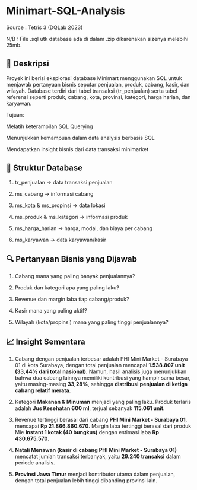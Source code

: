 # Minimart-SQL-Analysis
Source : Tetris 3 (DQLab 2023)

N/B : File .sql utk database ada di dalam .zip dikarenakan sizenya melebihi 25mb.

## 📌 Deskripsi

Proyek ini berisi eksplorasi database Minimart menggunakan SQL untuk menjawab pertanyaan bisnis seputar penjualan, produk, cabang, kasir, dan wilayah.
Database terdiri dari tabel transaksi (tr_penjualan) serta tabel referensi seperti produk, cabang, kota, provinsi, kategori, harga harian, dan karyawan.

Tujuan:

Melatih keterampilan SQL Querying

Menunjukkan kemampuan dalam data analysis berbasis SQL

Mendapatkan insight bisnis dari data transaksi minimarket

## 📂 Struktur Database

1. tr_penjualan → data transaksi penjualan

2. ms_cabang → informasi cabang

3. ms_kota & ms_propinsi → data lokasi

4. ms_produk & ms_kategori → informasi produk

5. ms_harga_harian → harga, modal, dan biaya per cabang

6. ms_karyawan → data karyawan/kasir

## 🔍 Pertanyaan Bisnis yang Dijawab

1. Cabang mana yang paling banyak penjualannya?

2. Produk dan kategori apa yang paling laku?

3. Revenue dan margin laba tiap cabang/produk?

4. Kasir mana yang paling aktif?

5. Wilayah (kota/propinsi) mana yang paling tinggi penjualannya?

## 📈 Insight Sementara

1. Cabang dengan penjualan terbesar adalah PHI Mini Market - Surabaya 01 di kota Surabaya, dengan total penjualan mencapai **1.538.807 unit (33,44% dari total nasional)**. Namun, hasil analisis juga menunjukkan bahwa dua cabang lainnya memiliki kontribusi yang hampir sama besar, yaitu masing-masing **33,28%**, sehingga **distribusi penjualan di ketiga cabang relatif merata**.

2. Kategori **Makanan & Minuman** menjadi yang paling laku. Produk terlaris adalah **Jus Kesehatan 600 ml**, terjual sebanyak **115.061 unit**.

3. Revenue tertinggi berasal dari cabang **PHI Mini Market - Surabaya 01**, mencapai **Rp 21.866.860.670**. Margin laba tertinggi berasal dari produk Mie **Instant 1 kotak (40 bungkus)** dengan estimasi laba **Rp 430.675.570**.

4. **Natali Menawan (kasir di cabang PHI Mini Market - Surabaya 01)** mencatat jumlah transaksi terbanyak, yaitu **29.240 transaksi** dalam periode analisis.

5. **Provinsi Jawa Timur** menjadi kontributor utama dalam penjualan, dengan total penjualan lebih tinggi dibanding provinsi lain.
